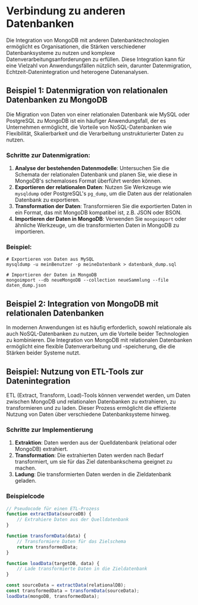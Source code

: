 # Verbindung zu anderen Datenbanken

Die Integration von MongoDB mit anderen Datenbanktechnologien ermöglicht es Organisationen, die Stärken verschiedener Datenbanksysteme zu nutzen und komplexe Datenverarbeitungsanforderungen zu erfüllen. Diese Integration kann für eine Vielzahl von Anwendungsfällen nützlich sein, darunter Datenmigration, Echtzeit-Datenintegration und heterogene Datenanalysen.

## Beispiel 1: Datenmigration von relationalen Datenbanken zu MongoDB

Die Migration von Daten von einer relationalen Datenbank wie MySQL oder PostgreSQL zu MongoDB ist ein häufiger Anwendungsfall, der es Unternehmen ermöglicht, die Vorteile von NoSQL-Datenbanken wie Flexibilität, Skalierbarkeit und die Verarbeitung unstrukturierter Daten zu nutzen.

### Schritte zur Datenmigration:

1. **Analyse der bestehenden Datenmodelle**: Untersuchen Sie die Schemata der relationalen Datenbank und planen Sie, wie diese in MongoDB's schemaloses Format überführt werden können.
2. **Exportieren der relationalen Daten**: Nutzen Sie Werkzeuge wie `mysqldump` oder PostgreSQL's `pg_dump`, um die Daten aus der relationalen Datenbank zu exportieren.
3. **Transformation der Daten**: Transformieren Sie die exportierten Daten in ein Format, das mit MongoDB kompatibel ist, z.B. JSON oder BSON.
4. **Importieren der Daten in MongoDB**: Verwenden Sie `mongoimport` oder ähnliche Werkzeuge, um die transformierten Daten in MongoDB zu importieren.

### Beispiel:
```shell
# Exportieren von Daten aus MySQL
mysqldump -u meinBenutzer -p meineDatenbank > datenbank_dump.sql

# Importieren der Daten in MongoDB
mongoimport --db neueMongoDB --collection neueSammlung --file daten_dump.json
```

## Beispiel 2: Integration von MongoDB mit relationalen Datenbanken
In modernen Anwendungen ist es häufig erforderlich, sowohl relationale als auch NoSQL-Datenbanken zu nutzen, um die Vorteile beider Technologien zu kombinieren. Die Integration von MongoDB mit relationalen Datenbanken ermöglicht eine flexible Datenverarbeitung und -speicherung, die die Stärken beider Systeme nutzt.

## Beispiel: Nutzung von ETL-Tools zur Datenintegration

ETL (Extract, Transform, Load)-Tools können verwendet werden, um Daten zwischen MongoDB und relationalen Datenbanken zu extrahieren, zu transformieren und zu laden. Dieser Prozess ermöglicht die effiziente Nutzung von Daten über verschiedene Datenbanksysteme hinweg.

### Schritte zur Implementierung

1. **Extraktion**: Daten werden aus der Quelldatenbank (relational oder MongoDB) extrahiert.
2. **Transformation**: Die extrahierten Daten werden nach Bedarf transformiert, um sie für das Ziel datenbankschema geeignet zu machen.
3. **Ladung**: Die transformierten Daten werden in die Zieldatenbank geladen.

### Beispielcode

```javascript
// Pseudocode für einen ETL-Prozess
function extractData(sourceDB) {
    // Extrahiere Daten aus der Quelldatenbank
}

function transformData(data) {
    // Transformiere Daten für das Zielschema
    return transformedData;
}

function loadData(targetDB, data) {
    // Lade transformierte Daten in die Zieldatenbank
}

const sourceData = extractData(relationalDB);
const transformedData = transformData(sourceData);
loadData(mongoDB, transformedData);
